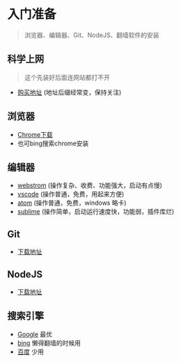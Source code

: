 # 入门准备
> 浏览器、编辑器、Git、NodeJS、翻墙软件的安装


## 科学上网
> 这个先装好后面连网站都打不开

- [购买地址](https://portal.shadowsocks.to) (地址后缀经常变，保持关注)


## 浏览器
- [Chrome下载](http://www.google.cn/intl/zh-CN/chrome/browser/desktop/index.html)
- 也可bing搜索chrome安装

## 编辑器
- [webstrom](https://www.jetbrains.com/webstorm/) (操作复杂、收费、功能强大，启动有点慢)
- [vscode](http://code.visualstudio.com/) (操作普通，免费，用起来方便)
- [atom](https://atom.io/) (操作普通，免费，windows 略卡)
- [sublime](https://www.sublimetext.com/) (操作简单，启动运行速度快，功能弱，插件库烂)


## Git
- [下载地址](https://git-scm.com/downloads)

## NodeJS
- [下载地址](https://nodejs.org/zh-cn/)


## 搜索引擎
- [Google](https://www.google.com) 最优
- [bing](http://www.bing.com/) 懒得翻墙的时候用
- [百度](http://baidu.com) 少用
